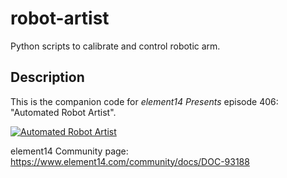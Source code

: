 # robot-artist
Python scripts to calibrate and control robotic arm.

## Description
This is the companion code for *element14 Presents* episode 406: "Automated Robot Artist".

[![Automated Robot Artist](https://img.youtube.com/vi/UOQ81Ldy2yA/0.jpg)](https://www.youtube.com/watch?v=UOQ81Ldy2yA)
 
element14 Community page:
https://www.element14.com/community/docs/DOC-93188
